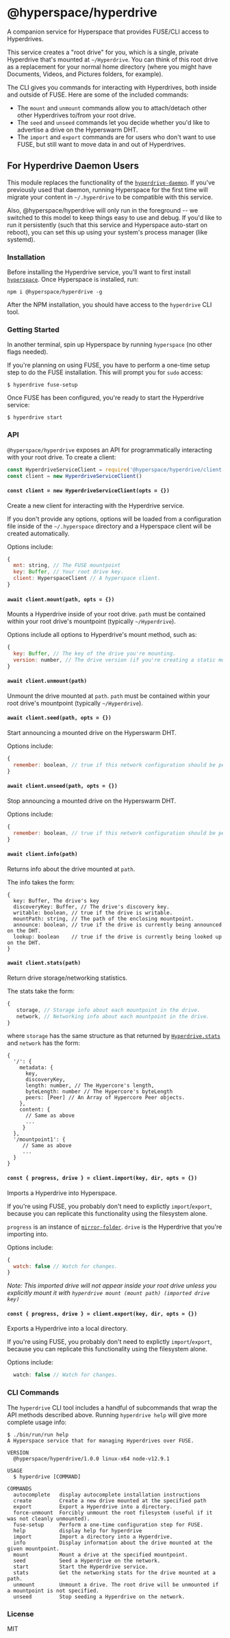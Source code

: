 # @hyperspace/hyperdrive
A companion service for Hyperspace that provides FUSE/CLI access to Hyperdrives.

This service creates a "root drive" for you, which is a single, private Hyperdrive that's mounted at `~/Hyperdrive`. You can think of this root drive as a replacement for your normal home directory (where you might have Documents, Videos, and Pictures folders, for example).

The CLI gives you commands for interacting with Hyperdrives, both inside and outside of FUSE. Here are some of the included commands:
* The `mount` and `unmount` commands allow you to attach/detach other other Hyperdrives to/from your root drive.
* The `seed` and `unseed` commands let you decide whether you'd like to advertise a drive on the Hyperswarm DHT.
* The `import` and `export` commands are for users who don't want to use FUSE, but still want to move data in and out of Hyperdrives.

## For Hyperdrive Daemon Users
This module replaces the functionality of the [`hyperdrive-daemon`](https://github.com/hypercore-protocol/hyperdrive-daemon). If you've previously used that daemon, running Hyperspace for the first time will migrate your content in `~/.hyperdrive` to be compatible with this service.

Also, @hyperspace/hyperdrive will only run in the foreground -- we switched to this model to keep things easy to use and debug. If you'd like to run it persistently (such that this service and Hyperspace auto-start on reboot), you can set this up using your system's process manager (like systemd).

### Installation
Before installing the Hyperdrive service, you'll want to first install [`hyperspace`](https://github.com/hyperspace-org/hyperspace). Once Hyperspace is installed, run:
```
npm i @hyperspace/hyperdrive -g
```

After the NPM installation, you should have access to the `hyperdrive` CLI tool.

### Getting Started
In another terminal, spin up Hyperspace by running `hyperspace` (no other flags needed).

If you're planning on using FUSE, you have to perform a one-time setup step to do the FUSE installation. This will prompt you for `sudo` access:
```
$ hyperdrive fuse-setup
```

Once FUSE has been configured, you're ready to start the Hyperdrive service:
```
$ hyperdrive start
```

### API
`@hyperspace/hyperdrive` exposes an API for programmatically interacting with your root drive. To create a client:
```js
const HyperdriveServiceClient = require('@hyperspace/hyperdrive/client')
const client = new HyperdriveServiceClient()
```

#### `const client = new HyperdriveServiceClient(opts = {})`
Create a new client for interacting with the Hyperdrive service.

If you don't provide any options, options will be loaded from a configuration file inside of the `~/.hyperspace` directory and a Hyperspace client will be created automatically.

Options include:
```js
{
  mnt: string, // The FUSE mountpoint
  key: Buffer, // Your root drive key.
  client: HyperspaceClient // A hyperspace client.
}
```

#### `await client.mount(path, opts = {})`
Mounts a Hyperdrive inside of your root drive. `path` must be contained within your root drive's mountpoint (typically `~/Hyperdrive`).

Options include all options to Hyperdrive's mount method, such as:
```js
{
  key: Buffer, // The key of the drive you're mounting.
  version: number, // The drive version (if you're creating a static mount)
}
```

#### `await client.unmount(path)`
Unmount the drive mounted at `path`. `path` must be contained within your root drive's mountpoint (typically `~/Hyperdrive`).

#### `await client.seed(path, opts = {})`
Start announcing a mounted drive on the Hyperswarm DHT.

Options include:
```js
{
  remember: boolean, // true if this network configuration should be persisted across restarts.
}
```

#### `await client.unseed(path, opts = {})`
Stop announcing a mounted drive on the Hyperswarm DHT.

Options include:
```js
{
  remember: boolean, // true if this network configuration should be persisted across restarts.
}
```

#### `await client.info(path)`
Returns info about the drive mounted at `path`.

The info takes the form:
```
{
  key: Buffer, The drive's key
  discoveryKey: Buffer, // The drive's discovery key.
  writable: boolean, // true if the drive is writable.
  mountPath: string, // The path of the enclosing mountpoint.
  announce: boolean, // true if the drive is currently being announced on the DHT.
  lookup: boolean    // true if the drive is currently being looked up on the DHT.
}
```

#### `await client.stats(path)`
Return drive storage/networking statistics.

The stats take the form:
```js
{
   storage, // Storage info about each mountpoint in the drive.
   network, // Networking info about each mountpoint in the drive.
}
```

where `storage` has the same structure as that returned by [`Hyperdrive.stats`](https://github.com/hypercore-protocol/hyperdrive)
and `network` has the form:
```
{
  '/': {
    metadata: {
      key,
      discoveryKey,
      length: number, // The Hypercore's length,
      byteLength: number // The Hypercore's byteLength
      peers: [Peer] // An Array of Hypercore Peer objects.
    },
    content: {
      // Same as above
      ...
     }
  },
  '/mountpoint1': {
     // Same as above
     ...
  }
}
```

#### `const { progress, drive } = client.import(key, dir, opts = {})`
Imports a Hyperdrive into Hyperspace.

If you're using FUSE, you probably don't need to explictly `import`/`export`, because you can replicate this functionality using the filesystem alone.

`progress` is an instance of [`mirror-folder`](https://github.com/mafintosh/mirror-folder).
`drive` is the Hyperdrive that you're importing into.

Options include:
```js
{
  watch: false // Watch for changes.
}
```

_Note: This imported drive will not appear inside your root drive unless you explicitly mount it with `hyperdrive mount (mount path) (imported drive key)`_

#### `const { progress, drive } = client.export(key, dir, opts = {})`
Exports a Hyperdrive into a local directory.

If you're using FUSE, you probably don't need to explictly `import`/`export`, because you can replicate this functionality using the filesystem alone.

Options include:
```js
  watch: false // Watch for changes.
```

### CLI Commands
The `hyperdrive` CLI tool includes a handful of subcommands that wrap the API methods described above. Running `hyperdrive help` will give more complete usage info:
```
$ ./bin/run/run help
A Hyperspace service that for managing Hyperdrives over FUSE.

VERSION
  @hyperspace/hyperdrive/1.0.0 linux-x64 node-v12.9.1

USAGE
  $ hyperdrive [COMMAND]

COMMANDS
  autocomplete   display autocomplete installation instructions
  create         Create a new drive mounted at the specified path
  export         Export a Hyperdrive into a directory.
  force-unmount  Forcibly unmount the root filesystem (useful if it was not cleanly unmounted).
  fuse-setup     Perform a one-time configuration step for FUSE.
  help           display help for hyperdrive
  import         Import a directory into a Hyperdrive.
  info           Display information about the drive mounted at the given mountpoint.
  mount          Mount a drive at the specified mountpoint.
  seed           Seed a Hyperdrive on the network.
  start          Start the Hyperdrive service.
  stats          Get the networking stats for the drive mounted at a path.
  unmount        Unmount a drive. The root drive will be unmounted if a mountpoint is not specified.
  unseed         Stop seeding a Hyperdrive on the network.
```

### License
MIT
